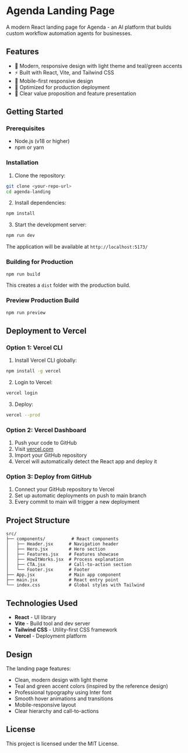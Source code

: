 # Agenda Landing Page

A modern React landing page for Agenda - an AI platform that builds custom workflow automation agents for businesses.

## Features

- 🎨 Modern, responsive design with light theme and teal/green accents
- ⚡ Built with React, Vite, and Tailwind CSS
- 📱 Mobile-first responsive design
- 🚀 Optimized for production deployment
- 🎯 Clear value proposition and feature presentation

## Getting Started

### Prerequisites

- Node.js (v18 or higher)
- npm or yarn

### Installation

1. Clone the repository:
```bash
git clone <your-repo-url>
cd agenda-landing
```

2. Install dependencies:
```bash
npm install
```

3. Start the development server:
```bash
npm run dev
```

The application will be available at `http://localhost:5173/`

### Building for Production

```bash
npm run build
```

This creates a `dist` folder with the production build.

### Preview Production Build

```bash
npm run preview
```

## Deployment to Vercel

### Option 1: Vercel CLI

1. Install Vercel CLI globally:
```bash
npm install -g vercel
```

2. Login to Vercel:
```bash
vercel login
```

3. Deploy:
```bash
vercel --prod
```

### Option 2: Vercel Dashboard

1. Push your code to GitHub
2. Visit [vercel.com](https://vercel.com)
3. Import your GitHub repository
4. Vercel will automatically detect the React app and deploy it

### Option 3: Deploy from GitHub

1. Connect your GitHub repository to Vercel
2. Set up automatic deployments on push to main branch
3. Every commit to main will trigger a new deployment

## Project Structure

```
src/
├── components/          # React components
│   ├── Header.jsx      # Navigation header
│   ├── Hero.jsx        # Hero section
│   ├── Features.jsx    # Features showcase
│   ├── HowItWorks.jsx  # Process explanation
│   ├── CTA.jsx         # Call-to-action section
│   └── Footer.jsx      # Footer
├── App.jsx             # Main app component
├── main.jsx            # React entry point
└── index.css           # Global styles with Tailwind
```

## Technologies Used

- **React** - UI library
- **Vite** - Build tool and dev server
- **Tailwind CSS** - Utility-first CSS framework
- **Vercel** - Deployment platform

## Design

The landing page features:
- Clean, modern design with light theme
- Teal and green accent colors (inspired by the reference design)
- Professional typography using Inter font
- Smooth hover animations and transitions
- Mobile-responsive layout
- Clear hierarchy and call-to-actions

## License

This project is licensed under the MIT License.
